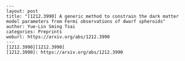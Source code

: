     ---
    layout: post
    title: "[1212.3990] A generic method to constrain the dark matter model parameters from Fermi observations of dwarf spheroids"
    author: Yue-Lin Sming Tsai
    categories: Preprints
    weburl: https://arxiv.org/abs/1212.3990
    ---
    [1212.3990][1212.3990]
    [1212.3990]: https://arxiv.org/abs/1212.3990

